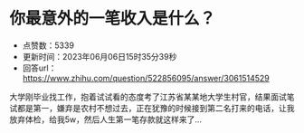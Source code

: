 # 你最意外的一笔收入是什么？
- 点赞数：5339
- 更新时间：2023年06月06日15时35分39秒
- 回答url：https://www.zhihu.com/question/522856095/answer/3061514529
<body>
 <p data-pid="WHFBk3S4">大学刚毕业找工作，抱着试试看的态度考了江苏省某某地大学生村官，结果面试笔试都是第一，嫌弃是农村不想过去，正在犹豫的时候接到第二名打来的电话，让我放弃体检，给我5w，然后人生第一笔存款就这样来了…</p>
</body>
